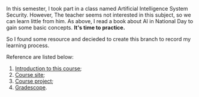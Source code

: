In this semester, I took part in a class named Artificial Intelligence System Security.
However, The teacher seems not interested in this subject, so we can learn little from him.
As above, I read a book about AI in National Day to gain some basic concepts. **It's time to practice.**

So I found some resource and decieded to create this branch to record my learning process.

Reference are listed below:
1. [Introduction to this course](https://csdiy.wiki/%E4%BA%BA%E5%B7%A5%E6%99%BA%E8%83%BD/CS188/);
2. [Course site](https://inst.eecs.berkeley.edu/~cs188/fa22/);
3. [Course project](https://inst.eecs.berkeley.edu/~cs188/fa18/project0.html);
4. [Gradescope](https://www.gradescope.com/courses/33660).
